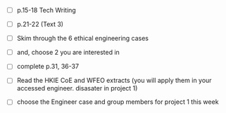 - [ ] p.15-18 Tech Writing
- [ ] p.21-22 (Text 3)
- [ ] Skim through the 6 ethical engineering cases
- [ ] and, choose 2 you are interested in

- [ ] complete p.31, 36-37
- [ ] Read the HKIE CoE and WFEO extracts (you will apply them in your accessed engineer. disasater in project 1)
- [ ] choose the Engineer case and group members for project 1 this week

